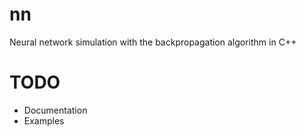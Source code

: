nn
==
Neural network simulation with the backpropagation algorithm in C++

TODO
==
* Documentation
* Examples